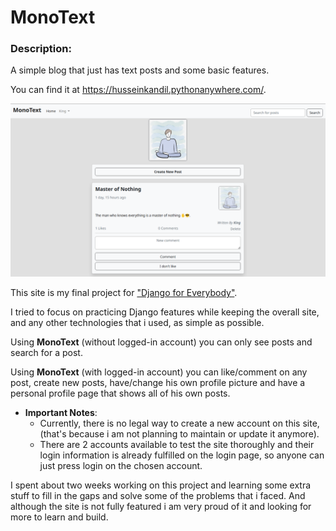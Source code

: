 # MonoText

### Description:

A simple blog that just has text posts and some basic features.

You can find it at https://husseinkandil.pythonanywhere.com/.

![Screenshot of the utility's help option output.](./monotext_main_page.png)

This site is my final project for ["Django for Everybody"](https://www.dj4e.com/).

I tried to focus on practicing Django features while keeping the overall site, and any other technologies that i used, as simple as possible.

Using **MonoText** (without logged-in account) you can only see posts and search for a post.

Using **MonoText** (with logged-in account) you can like/comment on any post, create new posts, have/change his own profile picture and have a personal profile page that shows all of his own posts.

- **Important Notes**:
  - Currently, there is no legal way to create a new account on this site, (that's because i am not planning to maintain or update it anymore).
  - There are 2 accounts available to test the site thoroughly and their login information is already fulfilled on the login page, so anyone can just press login on the chosen account.

I spent about two weeks working on this project and learning
some extra stuff to fill in the gaps and solve some of the problems that i faced. And although the site is not fully featured i am very proud of it and looking for more to learn and build.
